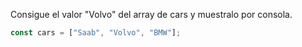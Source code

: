 Consigue el valor "Volvo" del array de cars y muestralo por consola.

```js
const cars = ["Saab", "Volvo", "BMW"];
```